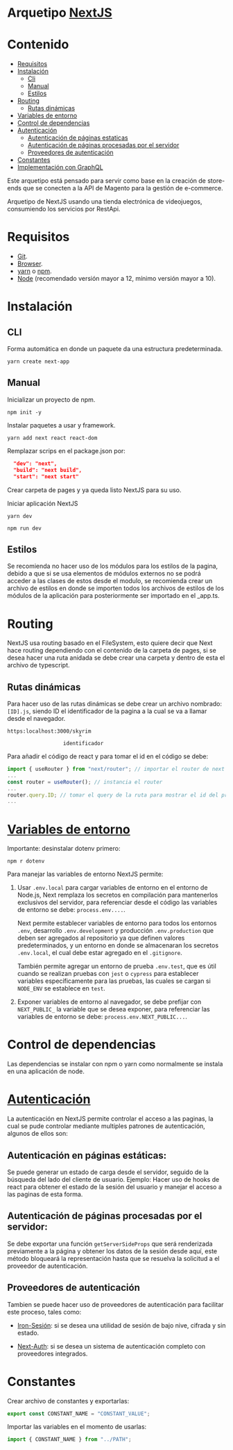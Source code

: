 # Arquetipo [NextJS](https://nextjs.org/)

# Contenido

-   [Requisitos](#requisitos)
-   [Instalación](#instalación)
    -   [Cli](#cli)
    -   [Manual](#manual)
    -   [Estilos](#estilos)
-   [Routing](#routing)
    -   [Rutas dinámicas](#rutas-dinámicas)
-   [Variables de entorno](#variables-de-entorno)
-   [Control de dependencias](#control-de-dependencias)
-   [Autenticación](#autenticación)
    -   [Autenticación de páginas estaticas](#autenticación-en-páginas-estáticas)
    -   [Autenticación de páginas procesadas por el servidor](#autenticación-de-páginas-procesadas-por-el-servidor)
    -   [Proveedores de autenticación](#proveedores-de-autenticación)
-   [Constantes](#constantes)
-   [Implementación con GraphQL](#implementación-con-graphql)

Este arquetipo está pensado para servir como base en la creación de store-ends que se conecten a la API de Magento para la gestión de e-commerce.

Arquetipo de NextJS usando una tienda electrónica de videojuegos, consumiendo los servicios por RestApi.

# Requisitos

-   [Git](https://git-scm.com/).
-   [Browser](https://www.google.com/intl/es-419/chrome/).
-   [yarn](https://yarnpkg.com/) o [npm](https://www.npmjs.com/).
-   [Node](https://nodejs.org/es/) (recomendado versión mayor a 12, mínimo versión mayor a 10).

# Instalación

## CLI

Forma automática en donde un paquete da una estructura predeterminada.

```console
yarn create next-app
```

## Manual

Inicializar un proyecto de npm.

```console
npm init -y
```

Instalar paquetes a usar y framework.

```console
yarn add next react react-dom
```

Remplazar scrips en el package.json por:

```json
  "dev": "next",
  "build": "next build",
  "start": "next start"
```

Crear carpeta de pages y ya queda listo NextJS para su uso.

Iniciar aplicación NextJS

```console
yarn dev
```

```console
npm run dev
```

## Estilos

Se recomienda no hacer uso de los módulos para los estilos de la pagina, debido a que si se usa elementos de módulos externos no se podrá acceder a las clases de estos desde el modulo, se recomienda crear un archivo de estilos en donde se importen todos los archivos de estilos de los módulos de la aplicación para posteriormente ser importado en el \_app.ts.

# Routing

NextJS usa routing basado en el FileSystem, esto quiere decir que Next hace routing dependiendo con el contenido de la carpeta de pages, si se desea hacer una ruta anidada se debe crear una carpeta y dentro de esta el archivo de typescript.

## Rutas dinámicas

Para hacer uso de las rutas dinámicas se debe crear un archivo nombrado: `[ID].js`, siendo ID el identificador de la pagina a la cual se va a llamar desde el navegador.

```
https:localhost:3000/skyrim
                       ^
                  identificador
```

Para añadir el código de react y para tomar el id en el código se debe:

```javascript
import { useRouter } from "next/router"; // importar el router de next
...
const router = useRouter(); // instancia el router
...
router.query.ID; // tomar el query de la ruta para mostrar el id del producto
...
```

# [Variables de entorno](https://nextjs.org/docs/basic-features/environment-variables)

Importante: desinstalar dotenv primero:

```console
npm r dotenv
```

Para manejar las variables de entorno NextJS permite:

1. Usar `.env.local` para cargar variables de entorno en el entorno de Node.js, Next remplaza los secretos en compilación para mantenerlos exclusivos del servidor, para referenciar desde el código las variables de entorno se debe: `process.env....`.

    Next permite establecer variables de entorno para todos los entornos `.env`, desarrollo `.env.development` y producción `.env.production` que deben ser agregados al repositorio ya que definen valores predeterminados, y un entorno en donde se almacenaran los secretos `.env.local`, el cual debe estar agregado en el `.gitignore`.

    También permite agregar un entorno de prueba `.env.test`, que es útil cuando se realizan pruebas con `jest` o `cypress` para establecer variables específicamente para las pruebas, las cuales se cargan si `NODE_ENV` se establece en `test`.

2. Exponer variables de entorno al navegador, se debe prefijar con `NEXT_PUBLIC_` la variable que se desea exponer, para referenciar las variables de entorno se debe: `process.env.NEXT_PUBLIC...`.

# Control de dependencias

Las dependencias se instalar con npm o yarn como normalmente se instala en una aplicación de node.

# [Autenticación](https://nextjs.org/docs/authentication)

La autenticación en NextJS permite controlar el acceso a las paginas, la cual se pude controlar mediante multiples patrones de autenticación, algunos de ellos son:

## Autenticación en páginas estáticas:

Se puede generar un estado de carga desde el servidor, seguido de la búsqueda del lado del cliente de usuario. Ejemplo: Hacer uso de hooks de react para obtener el estado de la sesión del usuario y manejar el acceso a las paginas de esta forma.

## Autenticación de páginas procesadas por el servidor:

Se debe exportar una función `getServerSideProps` que será renderizada previamente a la página y obtener los datos de la sesión desde aquí, este método bloqueará la representación hasta que se resuelva la solicitud a el proveedor de autenticación.

## Proveedores de autenticación

Tambien se puede hacer uso de proveedores de autenticación para facilitar este proceso, tales como:

-   [Iron-Sesión](https://github.com/vercel/next.js/tree/canary/examples/with-iron-session): si se desea una utilidad de sesión de bajo nive, cifrada y sin estado.

-   [Next-Auth](https://github.com/nextauthjs/next-auth-example): si se desea un sistema de autenticación completo con proveedores integrados.

# Constantes

Crear archivo de constantes y exportarlas:

```typescript
export const CONSTANT_NAME = "CONSTANT_VALUE";
```

Importar las variables en el momento de usarlas:

```typescript
import { CONSTANT_NAME } from "../PATH";
```
